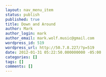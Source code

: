 ```yaml
---
layout: nav_menu_item
status: publish
published: true
title: Down and Around
author: Mark
author_login: mark
author_email: mark.wolf.music@gmail.com
wordpress_id: 519
wordpress_url: http://50.7.8.227/?p=519
date: 2012-01-31 05:22:50.000000000 -05:00
categories: []
tags: []
comments: []
---
```



